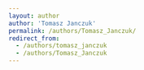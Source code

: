 ```yaml
---
layout: author
author: 'Tomasz Janczuk'
permalink: /authors/Tomasz_Janczuk/
redirect_from:
  - /authors/tomasz_janczuk
  - /authors/Tomasz_Janczuk
---
```

